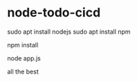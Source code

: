 # node-todo-cicd

sudo apt install nodejs
sudo apt install npm


npm install

node app.js

all the best
